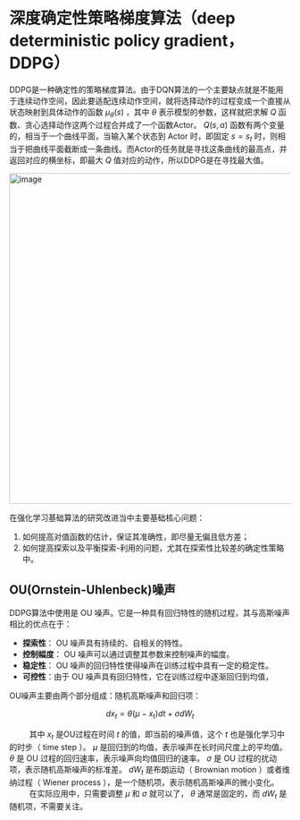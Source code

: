 # 深度确定性策略梯度算法（deep deterministic policy gradient，DDPG）

DDPG是一种确定性的策略梯度算法。由于DQN算法的一个主要缺点就是不能用于连续动作空间，因此要适配连续动作空间，就将选择动作的过程变成一个直接从状态映射到具体动作的函数 $\mu_\theta (s)$ ，其中 $\theta$ 表示模型的参数，这样就把求解 $Q$ 函数、贪心选择动作这两个过程合并成了一个函数Actor。 $Q(s,a)$ 函数有两个变量的，相当于一个曲线平面，当输入某个状态到 $\text{Actor}$ 时，即固定 $s=s_t$ 时，则相当于把曲线平面截断成一条曲线。而Actor的任务就是寻找这条曲线的最高点，并返回对应的横坐标，即最大 $Q$ 值对应的动作，所以DDPG是在寻找最大值。

<img width="591" alt="image" src="https://github.com/superkong001/learning_in_datawhale/assets/37318654/c3a56242-545e-475a-b35b-8e76a7acf83f">

在强化学习基础算法的研究改进当中主要基础核心问题：
1) 如何提高对值函数的估计，保证其准确性，即尽量无偏且低方差；
2) 如何提高探索以及平衡探索-利用的问题，尤其在探索性比较差的确定性策略中。

## OU(Ornstein-Uhlenbeck)噪声

DDPG算法中使用是 $\text{OU}$ 噪声。它是一种具有回归特性的随机过程，其与高斯噪声相比的优点在于：
* **探索性**： $\text{OU}$ 噪声具有持续的、自相关的特性。
* **控制幅度**： $\text{OU}$ 噪声可以通过调整其参数来控制噪声的幅度。
* **稳定性**： $\text{OU}$ 噪声的回归特性使得噪声在训练过程中具有一定的稳定性。
* **可控性**：由于 $\text{OU}$ 噪声具有回归特性，它在训练过程中逐渐回归到均值，

OU噪声主要由两个部分组成：随机高斯噪声和回归项：

$$
d x_t=\theta\left(\mu-x_t\right) d t+\sigma d W_t
$$

$\qquad$ 其中 $x_t$ 是OU过程在时间 $t$ 的值，即当前的噪声值，这个 $t$ 也是强化学习中的时步（ $\text{time step}$ ）。 $\mu$ 是回归到的均值，表示噪声在长时间尺度上的平均值。 $\theta$ 是 $\text{OU}$ 过程的回归速率，表示噪声向均值回归的速率。 $\sigma$ 是 $\text{OU}$ 过程的扰动项，表示随机高斯噪声的标准差。 $dW_t$ 是布朗运动（ $\text{Brownian motion}$ ）或者维纳过程（ $\text{Wiener process}$ ），是一个随机项，表示随机高斯噪声的微小变化。 $\qquad$ 在实际应用中，只需要调整 $\mu$ 和 $\sigma$ 就可以了， $\theta$ 通常是固定的，而 $dW_t$ 是随机项，不需要关注。
